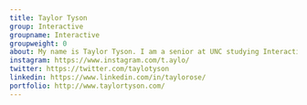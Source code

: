 ```yaml
---
title: Taylor Tyson
group: Interactive
groupname: Interactive
groupweight: 0
about: My name is Taylor Tyson. I am a senior at UNC studying Interactive Multimedia. I am on the Motion Graphics/ Data Visualization team. For my fun fact, when I was in elementary school, I played bass clarinet in front of the Capitol Building.
instagram: https://www.instagram.com/t.aylo/
twitter: https://twitter.com/taylotyson
linkedin: https://www.linkedin.com/in/taylorose/
portfolio: http://www.taylortyson.com/
---
```

